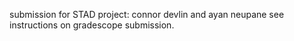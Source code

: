 submission for STAD project:
connor devlin and ayan neupane
see instructions on gradescope submission.
